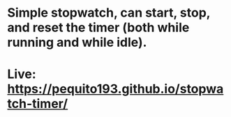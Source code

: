 # Simple stopwatch, can start, stop, and reset the timer (both while running and while idle).

# Live: https://pequito193.github.io/stopwatch-timer/
